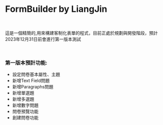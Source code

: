 <h1>FormBuilder by LiangJin</h1><br>
<p>這是一個精簡的,用來構建客制化表單的程式，目前正處於規劃與開發階段，預計2023年12月31日前會進行第一版本測試</p><br>

<h3>第一版本預計功能: </h3>
<ul>
    <li>設定問卷基本屬性、主題</li>
    <li>新增Text Field問題</li>
    <li>新增Paragraphs問題</li>
    <li>新增單選題</li>
    <li>新增多選題</li>
    <li>新增數字問題</li>
    <li>問卷預覽功能</li>
    <li>創建問卷功能</li>
</ul>
